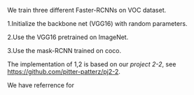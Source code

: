 We train three different Faster-RCNNs on VOC dataset.

1.Initialize the backbone net (VGG16) with random parameters.

2.Use the VGG16 pretrained on ImageNet.

3.Use the mask-RCNN trained on coco.

The implementation of 1,2 is based on our *project 2-2*, see https://github.com/pitter-patterz/pj2-2.

We have referrence for

